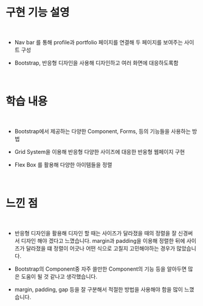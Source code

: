 # 구현 기능 설영
<br>

- Nav bar 를 통해 profile과 portfolio 페이지를 연결해 두 페이지를 보여주는 사이트 구성

- Bootstrap, 반응형 디자인을 사용해 디자인하고 여러 화면에 대응하도록함

<br>

# 학습 내용

<br>

- Bootstrap에서 제공하는 다양한 Component, Forms, 등의 기능들을 사용하는 방법

- Grid System을 이용해 반응형 다양한 사이즈에 대응한 반웅형 웹페이지 구현
- Flex Box 를 활용해 다양한 아이템들을 정렬

<br>

# 느낀 점

<br>

- 반응형 디자인을 활용해 디자인 할 때는 사이즈가 달라졌을 때의 정렬을 잘 신경써서 디자인 해야 겠다고 느꼈습니다. margin과 padding을 이용해 정렬한 뒤에 사이즈가 달라졌을 떄 정렬이 어긋나 어떤 식으로 고칠지 고민해야하는 경우가 많았습니다.

- Bootstrap의 Component중 자주 쓸만한 Component의 기능 등을 알아두면 많은 도움이 될 것 같나고 생각했습니다.

- margin, padding, gap 등을 잘 구분해서 적절한 방법을 사용해야 함을 많이 느꼈습니다.





